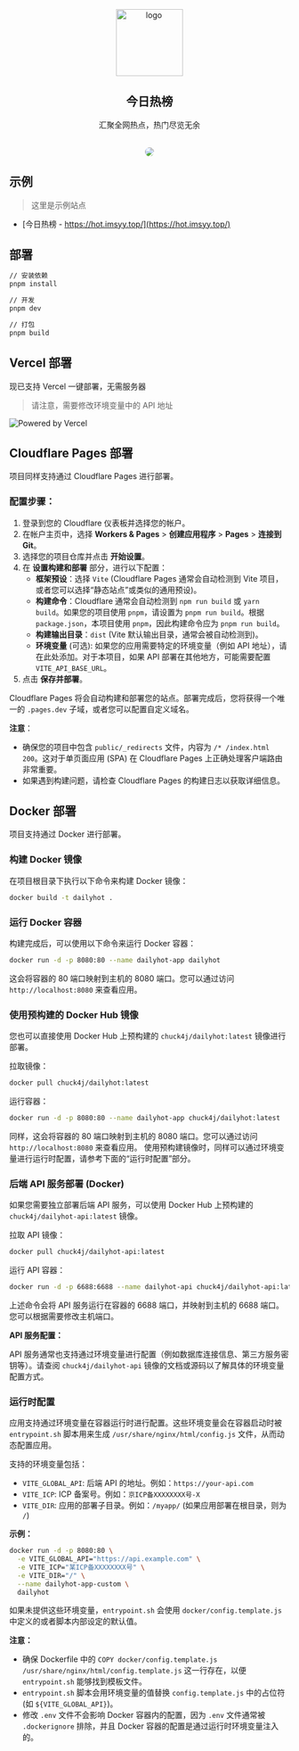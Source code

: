 <div align="center">
<img alt="logo" height="120" src="./public/favicon.png" width="120"/>
<h2>今日热榜</h2>
<p>汇聚全网热点，热门尽览无余</p>
<br />
<img src="./screenshots/main.jpg" style="border-radius: 16px" />
</div>


## 示例

> 这里是示例站点

- [今日热榜 - https://hot.imsyy.top/](https://hot.imsyy.top/)


## 部署

```bash
// 安装依赖
pnpm install

// 开发
pnpm dev

// 打包
pnpm build
```

## Vercel 部署

现已支持 Vercel 一键部署，无需服务器

> 请注意，需要修改环境变量中的 API 地址

![Powered by Vercel](./public/ico/powered-by-vercel.svg)

## Cloudflare Pages 部署

项目同样支持通过 Cloudflare Pages 进行部署。

### 配置步骤：

1.  登录到您的 Cloudflare 仪表板并选择您的帐户。
2.  在帐户主页中，选择 **Workers & Pages** > **创建应用程序** > **Pages** > **连接到 Git**。
3.  选择您的项目仓库并点击 **开始设置**。
4.  在 **设置构建和部署** 部分，进行以下配置：
    *   **框架预设**：选择 `Vite` (Cloudflare Pages 通常会自动检测到 Vite 项目，或者您可以选择“静态站点”或类似的通用预设)。
    *   **构建命令**：Cloudflare 通常会自动检测到 `npm run build` 或 `yarn build`。如果您的项目使用 `pnpm`，请设置为 `pnpm run build`。根据 `package.json`，本项目使用 `pnpm`，因此构建命令应为 `pnpm run build`。
    *   **构建输出目录**：`dist` (Vite 默认输出目录，通常会被自动检测到)。
    *   **环境变量** (可选): 如果您的应用需要特定的环境变量（例如 API 地址），请在此处添加。对于本项目，如果 API 部署在其他地方，可能需要配置 `VITE_API_BASE_URL`。
5.  点击 **保存并部署**。

Cloudflare Pages 将会自动构建和部署您的站点。部署完成后，您将获得一个唯一的 `.pages.dev` 子域，或者您可以配置自定义域名。

**注意**：

*   确保您的项目中包含 `public/_redirects` 文件，内容为 `/* /index.html 200`。这对于单页面应用 (SPA) 在 Cloudflare Pages 上正确处理客户端路由非常重要。
*   如果遇到构建问题，请检查 Cloudflare Pages 的构建日志以获取详细信息。

## Docker 部署

项目支持通过 Docker 进行部署。

### 构建 Docker 镜像

在项目根目录下执行以下命令来构建 Docker 镜像：

```bash
docker build -t dailyhot .
```

### 运行 Docker 容器

构建完成后，可以使用以下命令来运行 Docker 容器：

```bash
docker run -d -p 8080:80 --name dailyhot-app dailyhot
```

这会将容器的 80 端口映射到主机的 8080 端口。您可以通过访问 `http://localhost:8080` 来查看应用。

### 使用预构建的 Docker Hub 镜像

您也可以直接使用 Docker Hub 上预构建的 `chuck4j/dailyhot:latest` 镜像进行部署。

拉取镜像：
```bash
docker pull chuck4j/dailyhot:latest
```

运行容器：
```bash
docker run -d -p 8080:80 --name dailyhot-app chuck4j/dailyhot:latest
```
同样，这会将容器的 80 端口映射到主机的 8080 端口。您可以通过访问 `http://localhost:8080` 来查看应用。
使用预构建镜像时，同样可以通过环境变量进行运行时配置，请参考下面的“运行时配置”部分。

### 后端 API 服务部署 (Docker)

如果您需要独立部署后端 API 服务，可以使用 Docker Hub 上预构建的 `chuck4j/dailyhot-api:latest` 镜像。

拉取 API 镜像：
```bash
docker pull chuck4j/dailyhot-api:latest
```

运行 API 容器：
```bash
docker run -d -p 6688:6688 --name dailyhot-api chuck4j/dailyhot-api:latest
```
上述命令会将 API 服务运行在容器的 6688 端口，并映射到主机的 6688 端口。您可以根据需要修改主机端口。

**API 服务配置：**

API 服务通常也支持通过环境变量进行配置（例如数据库连接信息、第三方服务密钥等）。请查阅 `chuck4j/dailyhot-api` 镜像的文档或源码以了解具体的环境变量配置方式。

### 运行时配置

应用支持通过环境变量在容器运行时进行配置。这些环境变量会在容器启动时被 `entrypoint.sh` 脚本用来生成 `/usr/share/nginx/html/config.js` 文件，从而动态配置应用。

支持的环境变量包括：

*   `VITE_GLOBAL_API`: 后端 API 的地址。例如：`https://your-api.com`
*   `VITE_ICP`: ICP 备案号。例如：`京ICP备XXXXXXXX号-X`
*   `VITE_DIR`: 应用的部署子目录。例如：`/myapp/` (如果应用部署在根目录，则为 `/`)

**示例：**

```bash
docker run -d -p 8080:80 \
  -e VITE_GLOBAL_API="https://api.example.com" \
  -e VITE_ICP="某ICP备XXXXXXXX号" \
  -e VITE_DIR="/" \
  --name dailyhot-app-custom \
  dailyhot
```

如果未提供这些环境变量，`entrypoint.sh` 会使用 `docker/config.template.js` 中定义的或者脚本内部设定的默认值。

**注意：**

*   确保 Dockerfile 中的 `COPY docker/config.template.js /usr/share/nginx/html/config.template.js` 这一行存在，以便 `entrypoint.sh` 能够找到模板文件。
*   `entrypoint.sh` 脚本会用环境变量的值替换 `config.template.js` 中的占位符 (如 `${VITE_GLOBAL_API}`)。
*   修改 `.env` 文件不会影响 Docker 容器内的配置，因为 `.env` 文件通常被 `.dockerignore` 排除，并且 Docker 容器的配置是通过运行时环境变量注入的。
